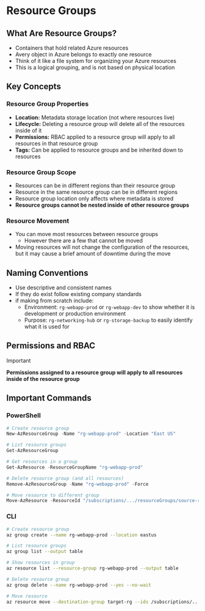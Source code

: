 # Resource Groups

## What Are Resource Groups?

- Containers that hold related Azure resources
- Avery object in Azure belongs to exactly one resource
- Think of it like a file system for organizing your Azure resources
- This is a logical grouping, and is not based on physical location

## Key Concepts

### Resource Group Properties

- **Location:** Metadata storage location (not where resources live)
- **Lifecycle:** Deleting a resource group will delete all of the resources inside of it
- **Permissions:** RBAC applied to a resource group will apply to all resources in that resource group
- **Tags:** Can be applied to resource groups and be inherited down to resources

### Resource Group Scope

- Resources can be in different regions than their resource group
- Resource in the same resource group can be in different regions
- Resource group location only affects where metadata is stored
- **Resource groups cannot be nested inside of other resource groups**

### Resource Movement

- You can move most resources between resource groups
  - However there are a few that cannot be moved
- Moving resources will not change the configuration of the resources, but it may cause a brief amount of downtime during the move

## Naming Conventions

- Use descriptive and consistent names
- If they do exist follow existing company standards
- if making from scratch include:
    - Environment: `rg-webapp-prod` or `rg-webapp-dev` to show whether it is development or production environment
    - Purpose: `rg-networking-hub` or `rg-storage-backup` to easily identify what it is used for

## Permissions and RBAC

> [!IMPORTANT]
> **Permissions assigned to a resource group will apply to all resources inside of the resource group**


## Important Commands

### PowerShell

``` powershell
# Create resource group
New-AzResourceGroup -Name "rg-webapp-prod" -Location "East US"

# List resource groups
Get-AzResourceGroup

# Get resources in a group
Get-AzResource -ResourceGroupName "rg-webapp-prod"

# Delete resource group (and all resources)
Remove-AzResourceGroup -Name "rg-webapp-prod" -Force

# Move resource to different group
Move-AzResource -ResourceId "/subscriptions/.../resourceGroups/source-rg/providers/Microsoft.Compute/virtualMachines/vm1" -DestinationResourceGroupName "target-rg"
```

### CLI

```bash
# Create resource group
az group create --name rg-webapp-prod --location eastus

# List resource groups
az group list --output table

# Show resources in group
az resource list --resource-group rg-webapp-prod --output table

# Delete resource group
az group delete --name rg-webapp-prod --yes --no-wait

# Move resource
az resource move --destination-group target-rg --ids /subscriptions/.../resourceGroups/source-rg/providers/Microsoft.Compute/virtualMachines/vm1
```


